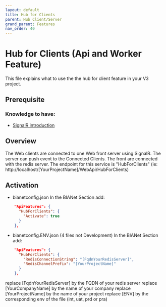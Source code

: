 ```yaml
---
layout: default
title: Hub for Clients
parent: Hub Client/Server
grand_parent: Features
nav_order: 40
---
```


# Hub for Clients (Api and Worker Feature)
This file explains what to use the the hub for client feature in your V3 project.

## Prerequisite

### Knowledge to have:
* [SignalR introduction](https://docs.microsoft.com/fr-fr/aspnet/signalr/overview/getting-started/introduction-to-signalr)

## Overview
The Web clients are connected to one Web front server using SignalR.
The server can push event to the Connected Clients.
The front are connected with the redis server.
The endpoint for this service is "HubForClients" (ie: http://localhost/[YourProjectName]/WebApi/HubForClients)

## Activation
* bianetconfig.json
In the BIANet Section add:
``` json
    "ApiFeatures": {
      "HubForClients": {
        "Activate": true
      }
    },
```
* bianetconfig.ENV.json (4 files not Development)
In the BIANet Section add:
``` json
    "ApiFeatures": {
      "HubForClients": {
        "RedisConnectionString": "[FqdnYourRedisServer]",
        "RedisChannelPrefix": "[YourProjectName]"
      }
    },
```
replace [FqdnYourRedisServer] by the FQDN of your redis server
replace [YourCompanyName] by the name of your company
replace [YourProjectName] by the name of your project
replace [ENV] by the corresponding env of the file (int, uat, prd or pra)

